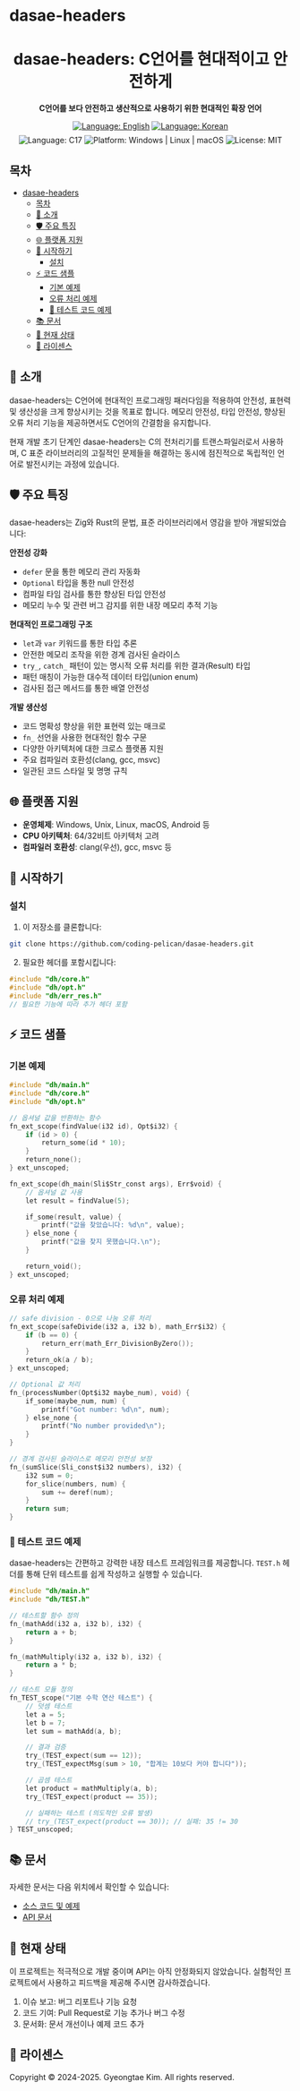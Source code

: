 # dasae-headers

<div align="center">
  <h1>dasae-headers: C언어를 현대적이고 안전하게</h1>
  <p><strong>C언어를 보다 안전하고 생산적으로 사용하기 위한 현대적인 확장 언어</strong></p>

  <div>
    <a href="./README.md"><img src="https://img.shields.io/badge/readme-en-red?style=flat-square" alt="Language: English"></a>
    <a href="./README.ko.md"><img src="https://img.shields.io/badge/readme-ko-orange?style=flat-square" alt="Language: Korean"></a>
  </div>

  <div style="margin-top: 8px;">
    <img src="https://img.shields.io/badge/language-C17-blue?style=flat-square" alt="Language: C17">
    <img src="https://img.shields.io/badge/platform-Windows%20%7C%20Linux%20%7C%20macOS-brightgreen?style=flat-square" alt="Platform: Windows | Linux | macOS">
    <img src="https://img.shields.io/badge/license-MIT-lightgrey?style=flat-square" alt="License: MIT">
  </div>
</div>

## 목차

- [dasae-headers](#dasae-headers)
  - [목차](#목차)
  - [🌟 소개](#-소개)
  - [🛡️ 주요 특징](#️-주요-특징)
  - [🌐 플랫폼 지원](#-플랫폼-지원)
  - [🚀 시작하기](#-시작하기)
    - [설치](#설치)
  - [⚡ 코드 샘플](#-코드-샘플)
    - [기본 예제](#기본-예제)
    - [오류 처리 예제](#오류-처리-예제)
    - [🧪 테스트 코드 예제](#-테스트-코드-예제)
  - [📚 문서](#-문서)
  - [🚧 현재 상태](#-현재-상태)
  - [📜 라이센스](#-라이센스)

## 🌟 소개

dasae-headers는 C언어에 현대적인 프로그래밍 패러다임을 적용하여 안전성, 표현력 및 생산성을 크게 향상시키는 것을 목표로 합니다. 메모리 안전성, 타입 안전성, 향상된 오류 처리 기능을 제공하면서도 C언어의 간결함을 유지합니다.

현재 개발 초기 단계인 dasae-headers는 C의 전처리기를 트랜스파일러로서 사용하며, C 표준 라이브러리의 고질적인 문제들을 해결하는 동시에 점진적으로 독립적인 언어로 발전시키는 과정에 있습니다.

## 🛡️ 주요 특징

dasae-headers는 Zig와 Rust의 문법, 표준 라이브러리에서 영감을 받아 개발되었습니다:

**안전성 강화**
- `defer` 문을 통한 메모리 관리 자동화
- `Optional` 타입을 통한 null 안전성
- 컴파일 타임 검사를 통한 향상된 타입 안전성
- 메모리 누수 및 관련 버그 감지를 위한 내장 메모리 추적 기능

**현대적인 프로그래밍 구조**
- `let`과 `var` 키워드를 통한 타입 추론
- 안전한 메모리 조작을 위한 경계 검사된 슬라이스
- `try_`, `catch_` 패턴이 있는 명시적 오류 처리를 위한 결과(Result) 타입
- 패턴 매칭이 가능한 대수적 데이터 타입(union enum)
- 검사된 접근 메서드를 통한 배열 안전성

**개발 생산성**
- 코드 명확성 향상을 위한 표현력 있는 매크로
- `fn_` 선언을 사용한 현대적인 함수 구문
- 다양한 아키텍처에 대한 크로스 플랫폼 지원
- 주요 컴파일러 호환성(clang, gcc, msvc)
- 일관된 코드 스타일 및 명명 규칙

## 🌐 플랫폼 지원

- **운영체제**: Windows, Unix, Linux, macOS, Android 등
- **CPU 아키텍처**: 64/32비트 아키텍처 고려
- **컴파일러 호환성**: clang(우선), gcc, msvc 등

## 🚀 시작하기

### 설치

1. 이 저장소를 클론합니다:

```bash
git clone https://github.com/coding-pelican/dasae-headers.git
```

2. 필요한 헤더를 포함시킵니다:

```c
#include "dh/core.h"
#include "dh/opt.h"
#include "dh/err_res.h"
// 필요한 기능에 따라 추가 헤더 포함
```

## ⚡ 코드 샘플

### 기본 예제

```c
#include "dh/main.h"
#include "dh/core.h"
#include "dh/opt.h"

// 옵셔널 값을 반환하는 함수
fn_ext_scope(findValue(i32 id), Opt$i32) {
    if (id > 0) {
        return_some(id * 10);
    }
    return_none();
} ext_unscoped;

fn_ext_scope(dh_main(Sli$Str_const args), Err$void) {
    // 옵셔널 값 사용
    let result = findValue(5);

    if_some(result, value) {
        printf("값을 찾았습니다: %d\n", value);
    } else_none {
        printf("값을 찾지 못했습니다.\n");
    }

    return_void();
} ext_unscoped;
```

### 오류 처리 예제

```c
// safe division - 0으로 나눔 오류 처리
fn_ext_scope(safeDivide(i32 a, i32 b), math_Err$i32) {
    if (b == 0) {
        return_err(math_Err_DivisionByZero());
    }
    return_ok(a / b);
} ext_unscoped;

// Optional 값 처리
fn_(processNumber(Opt$i32 maybe_num), void) {
    if_some(maybe_num, num) {
        printf("Got number: %d\n", num);
    } else_none {
        printf("No number provided\n");
    }
}

// 경계 검사된 슬라이스로 메모리 안전성 보장
fn_(sumSlice(Sli_const$i32 numbers), i32) {
    i32 sum = 0;
    for_slice(numbers, num) {
        sum += deref(num);
    }
    return sum;
}
```

### 🧪 테스트 코드 예제

dasae-headers는 간편하고 강력한 내장 테스트 프레임워크를 제공합니다. `TEST.h` 헤더를 통해 단위 테스트를 쉽게 작성하고 실행할 수 있습니다.

```c
#include "dh/main.h"
#include "dh/TEST.h"

// 테스트할 함수 정의
fn_(mathAdd(i32 a, i32 b), i32) {
    return a + b;
}

fn_(mathMultiply(i32 a, i32 b), i32) {
    return a * b;
}

// 테스트 모듈 정의
fn_TEST_scope("기본 수학 연산 테스트") {
    // 덧셈 테스트
    let a = 5;
    let b = 7;
    let sum = mathAdd(a, b);

    // 결과 검증
    try_(TEST_expect(sum == 12));
    try_(TEST_expectMsg(sum > 10, "합계는 10보다 커야 합니다"));

    // 곱셈 테스트
    let product = mathMultiply(a, b);
    try_(TEST_expect(product == 35));

    // 실패하는 테스트 (의도적인 오류 발생)
    // try_(TEST_expect(product == 30)); // 실패: 35 != 30
} TEST_unscoped;
```

## 📚 문서

자세한 문서는 다음 위치에서 확인할 수 있습니다:
- [소스 코드 및 예제](https://github.com/coding-pelican/dasae-headers/tree/main/dh/tests)
- [API 문서](https://github.com/coding-pelican/dasae-headers/tree/main/dh/docs)

## 🚧 현재 상태

이 프로젝트는 적극적으로 개발 중이며 API는 아직 안정화되지 않았습니다. 실험적인 프로젝트에서 사용하고 피드백을 제공해 주시면 감사하겠습니다.
<!-- 프로젝트 개선에 관심이 있으시다면 contribution.md를 참조해 주세요. -->

1. 이슈 보고: 버그 리포트나 기능 요청
2. 코드 기여: Pull Request로 기능 추가나 버그 수정
3. 문서화: 문서 개선이나 예제 코드 추가

## 📜 라이센스

Copyright © 2024-2025. Gyeongtae Kim. All rights reserved.
